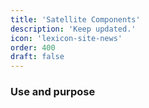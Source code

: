 ```yaml
---
title: 'Satellite Components'
description: 'Keep updated.'
icon: 'lexicon-site-news'
order: 400
draft: false
---
```


### Use and purpose
